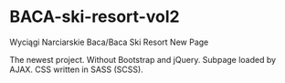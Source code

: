 # BACA-ski-resort-vol2
Wyciągi Narciarskie Baca/Baca Ski Resort New Page

The newest project.
Without Bootstrap and jQuery.
Subpage loaded by AJAX.
CSS written in SASS (SCSS).
